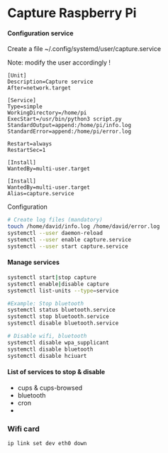 # Capture Raspberry Pi

#### Configuration service  
Create a file ~/.config/systemd/user/capture.service

Note: modify the user accordingly !

```
[Unit]
Description=Capture service
After=network.target

[Service]
Type=simple
WorkingDirectory=/home/pi
ExecStart=/usr/bin/python3 script.py
StandardOutput=append:/home/pi/info.log
StandardError=append:/home/pi/error.log

Restart=always
RestartSec=1

[Install]
WantedBy=multi-user.target

[Install]
WantedBy=multi-user.target
Alias=capture.service
```

Configuration
```bash
# Create log files (mandatory)
touch /home/david/info.log /home/david/error.log
systemctl --user daemon-reload
systemctl --user enable capture.service
systemctl --user start capture.service
```

#### Manage services 

```bash
systemctl start|stop capture
systemctl enable|disable capture
systemctl list-units --type=service

#Example: Stop bluetooth
systemctl status bluetooth.service
systemctl stop bluetooth.service
systemctl disable bluetooth.service

# Disable wifi, bluetooth
systemctl disable wpa_supplicant
systemctl disable bluetooth
systemctl disable hciuart
```

#### List of services to stop & disable
- cups & cups-browsed
- bluetooth
- cron 
- 

### Wifi card
```bash
ip link set dev eth0 down
```
